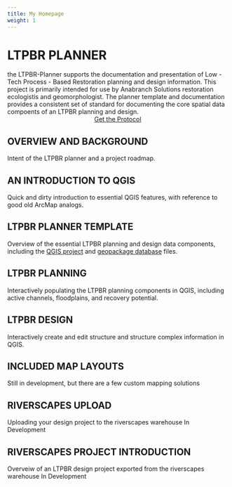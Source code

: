 ```yaml
---
title: My Homepage
weight: 1
---
```


<h1>LTPBR PLANNER</h1>
the LTPBR-Planner supports the documentation and presentation of Low - Tech Process - Based Restoration planning and
design information. This project is primarily intended for use by Anabranch Solutions restoration ecologistis and
geomorphologist. The planner template and documentation provides a consistent set of standard for documenting the core
spatial data compoents of an LTPBR planning and design.

<div align="center">
  <a class="button large"
    href="https://github.com/Riverscapes/fmLTPBR/releases/download/v1.0.0/LTPBR-Monitoring-V1.pdf"><i class="fa fa-book"
      aria-hidden="true"></i> Get the Protocol</a>
</div>

<h2>OVERVIEW AND BACKGROUND</h2>
Intent of the LTPBR planner and a project roadmap.

<h2>AN INTRODUCTION TO QGIS</h2>
Quick and dirty introduction to essential QGIS features, with reference to good old ArcMap analogs.

<h2>LTPBR PLANNER TEMPLATE</h2>

Overview of the essential LTPBR planning and design data components, including the [QGIS project](https://docs.qgis.org/3.16/en/docs/user_manual/introduction/project_files.html) and [geopackage database](https://www.geopackage.org) files.

<h2>LTPBR PLANNING</h2>
Interactively populating the LTPBR planning components in QGIS, including active channels, floodplains, and recovery potential.

<h2>LTPBR DESIGN</h2>
Interactively create and edit structure and structure complex information in QGIS.

<h2>INCLUDED MAP LAYOUTS</h2>
Still in development, but there are a few custom mapping solutions 

<h2>RIVERSCAPES UPLOAD</h2>
Uploading your design project to the riverscapes warehouse
In Development

<h2>RIVERSCAPES PROJECT INTRODUCTION</h2>
Overveiw of an LTPBR design project exported from the riverscapes warehouse
In Development